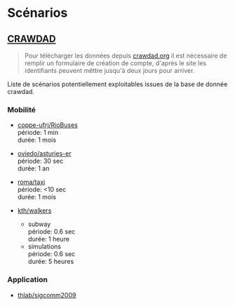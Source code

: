 # Scénarios

## [CRAWDAD](https://crawdad.org)

> Pour télécharger les données depuis [crawdad.org](https://crawdad.org) il est nécessaire de remplir un formulaire de création de compte, d'après le site les identifiants peuvent mêttre jusqu'à deux jours pour arriver.

Liste de scénarios potentiellement exploitables issues de la base de donnée crawdad.

### Mobilité

- [coppe-ufrj/RioBuses](https://crawdad.org/coppe-ufrj/RioBuses/20180319/)  
période: 1 min  
durée: 1 mois

- [oviedo/asturies-er ](https://crawdad.org/oviedo/asturies-er/20160808/)  
période: 30 sec  
durée: 1 an

- [roma/taxi](https://crawdad.org/roma/taxi/20140717/)  
période: <10 sec  
durée: 1 mois


- [kth/walkers](https://crawdad.org/kth/walkers/20140505/)
  - subway  
période: 0.6 sec  
durée: 1 heure
  - simulations  
période: 0.6 sec  
durée: 5 heures


### Application

- [thlab/sigcomm2009](https://crawdad.org/thlab/sigcomm2009/20120715/)